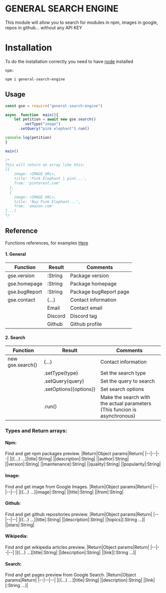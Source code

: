 # GENERAL SEARCH ENGINE
This module will allow you to search for modules in npm, images in google, repos in github... without any API KEY
# Installation
To do the installation correctly you need to have [node](https://nodejs.org/en/) installed
```
npm:

npm i general-search-engine
```
## Usage
```js
const gse = require("general-search-engine")

async  function  main(){
	let petition = await new gse.search()
		.setType("image")
	  .setQuery("pink elephant").run()

console.log(petition)
}

main()

/*
This will return an array like this:
[{
    image: <IMAGE URL>,
    title: 'Pink Elephant | pint...',
    from: 'pinterest.com'
  },
  {
    image: <IMAGE URL>,
    title: 'Buy Pink Elephant...',
    from: 'amazon.com'
}...]
*/
```
## Reference
Functions references, for examples [Here](https://github.com/pipebits/general-search-engine/tree/main/tests-examples)
#### 1. General
|Function|Result|Comments| 
|--|--|--|
|gse.version|:String|Package version|
|gse.homepage|:String|Package homepage|
|gse.bugReport|:String|Package bugReport page|
|gse.contact|{...}|Contact information|
||Email|Contact email
||Discord|Discord tag
||Github|Github profile
#### 2. Search
|Function|Result|Comments| 
|--|--|--|
|new gse.search() |{...}|Contact information|
||.setType(type)|Set the search type|
||.setQuery(query)|Set the query to search|
||.setOptions({options})|Set search options|
||.run()|Make the search with the actual parameters (This funcion is asynchronous)|
### Types and Return arrays:
#### Npm:
Find and get npm packages preview.
|Return|Object params|Return| 
|--|--|--|
|[{...} ...]|title|:String|
||description|:String|
||author|:String|
||version|:String|
||maintenance|:String|
||quality|:String|
||popularity|:String|
#### Image:
Find and get image from Google Images.
|Return|Object params|Return| 
|--|--|--|
|[{...} ...]|image|:String|
||title|:String|
||from|:String|
#### Github:
Find and get github repositories preview.
|Return|Object params|Return| 
|--|--|--|
|[{...} ...]|title|:String|
||description|:String|
||topics|[:String ...]|
||stars|:String|
#### Wikipedia:
Find and get wikipedia articles preview.
|Return|Object params|Return| 
|--|--|--|
|[{...} ...]|title|:String|
||description|:String|
||link|[:String ...]|
#### Search:
Find and get pages preview from Google Search.
|Return|Object params|Return| 
|--|--|--|
|[{...} ...]|title|:String|
||description|:String|
||link|[:String ...]|